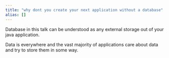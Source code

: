 ```yaml
---
title: "why dont you create your next application without a database"
alias: []
---
```


Database in this talk can be understood as any external storage out of your java application.

Data is everywhere and the vast majority of applications care about data and try to store them in some way.

